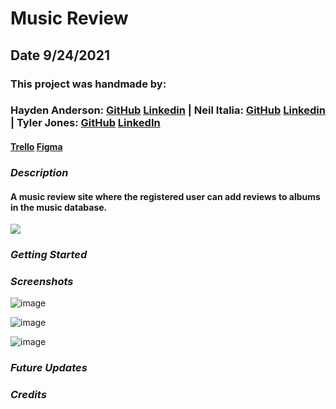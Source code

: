 # Music Review

## Date 9/24/2021

### This project was handmade by:

### Hayden Anderson: [GitHub](https://github.com/hayden707) [Linkedin](https://www.linkedin.com/in/hayden-anderson-909/) | Neil Italia: [GitHub](https://github.com/neilitalia) [Linkedin](https://www.linkedin.com/in/neilitalia/) | Tyler Jones: [GitHub](https://github.com/msiroilem) [LinkedIn](https://www.linkedin.com/in/tylerwadejones/)

#### [Trello](https://trello.com/b/yNoD5nnM/music-review) [Figma](https://www.figma.com/file/1zFh7d3rnREyVMaoMbi7h4/Music-Review?node-id=0%3A1)

### **_Description_**

#### A music review site where the registered user can add reviews to albums in the music database.

![](https://i.ibb.co/fNWJ1CX/pern.jpg)

### **_Getting Started_**

### **_Screenshots_**

![image](https://user-images.githubusercontent.com/38524171/133909859-c350fdf4-5d0f-4ba9-a657-e4cba1cb3b59.png)

![image](https://user-images.githubusercontent.com/38524171/133909865-8a181d3c-64ef-4c66-b193-d709f0428b63.png)

![image](https://user-images.githubusercontent.com/38524171/133909872-2756b82d-0805-4e37-acd0-ebbb1731c807.png)

### **_Future Updates_**

### **_Credits_**
